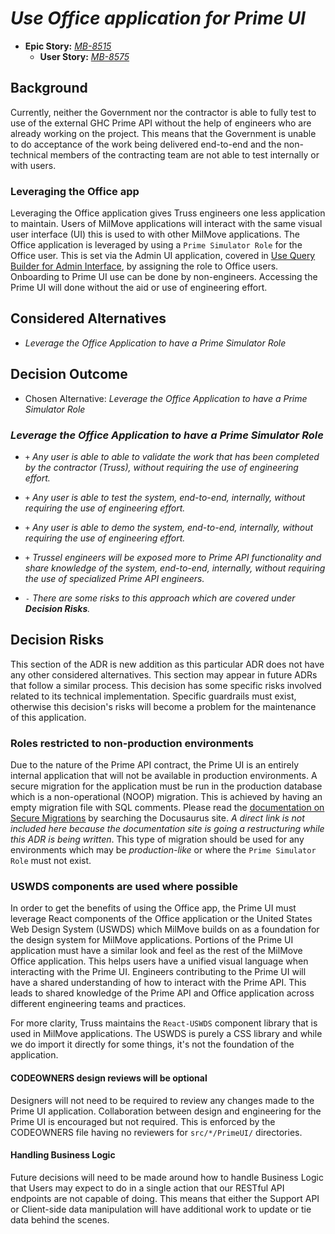 # *Use Office application for Prime UI*

- **Epic Story:** *[MB-8515][jira-epic]*
  - **User Story:** *[MB-8575][jira-chore]*

[jira-chore]: https://dp3.atlassian.net/browse/MB-8575
[jira-epic]: https://dp3.atlassian.net/browse/MB-8515

## Background

Currently, neither the Government nor the contractor is able to fully test to
use of the external GHC Prime API without the help of engineers who are already
working on the project. This means that the Government is unable to do
acceptance of the work being delivered end-to-end and the non-technical members
of the contracting team are not able to test internally or with users.

### Leveraging the Office app

Leveraging the Office application gives Truss engineers one less application to
maintain. Users of MilMove applications will interact with the same visual user
interface (UI) this is used to with other MilMove applications. The Office
application is leveraged by using a `Prime Simulator Role` for the Office user.
This is set via the Admin UI application, covered in [Use Query Builder for
Admin Interface](035-us-query-builder.md), by assigning the role to Office
users.  Onboarding to Prime UI use can be done by non-engineers. Accessing the
Prime UI will done without the aid or use of engineering effort.

## Considered Alternatives

- *Leverage the Office Application to have a Prime Simulator Role*

## Decision Outcome

- Chosen Alternative: *Leverage the Office Application to have a Prime Simulator Role*

### *Leverage the Office Application to have a Prime Simulator Role*

- `+` *Any user is able to able to validate the work that has been completed by the
    contractor (Truss), without requiring the use of engineering effort.*

- `+` *Any user is able to test the system, end-to-end, internally, without requiring
    the use of engineering effort.*

- `+` *Any user is able to demo the system, end-to-end, internally, without requiring
    the use of engineering effort.*

- `+` *Trussel engineers will be exposed more to Prime API functionality and share
    knowledge of the system, end-to-end, internally, without requiring the use
    of specialized Prime API engineers.*

- `-` *There are some risks to this approach which are covered under __Decision
    Risks__.*

## Decision Risks

This section of the ADR is new addition as this particular ADR does not have any
other considered alternatives. This section may appear in future ADRs that
follow a similar process. This decision has some specific risks involved related
to its technical implementation. Specific guardrails must exist, otherwise this
decision's risks will become a problem for the maintenance of this application.

### Roles restricted to non-production environments

Due to the nature of the Prime API contract, the Prime UI is an entirely
internal application that will not be available in production environments. A
secure migration for the application must be run in the production database
which is a non-operational (NOOP) migration. This is achieved by having an empty
migration file with SQL comments. Please read the [documentation on Secure
Migrations][docusaurus] by searching the Docusaurus site. _A direct
link is not included here because the documentation site is going a
restructuring while this ADR is being written_. This type of migration should be
used for any environments which may be _production-like_ or where the `Prime
Simulator Role` must not exist.

[docusaurus]: https://transcom.github.io/mymove-docs/

### USWDS components are used where possible

In order to get the benefits of using the Office app, the Prime UI must leverage
React components of the Office application or the United States Web Design
System (USWDS) which MilMove builds on as a foundation for the design system for
MilMove applications. Portions of the Prime UI application must have a similar
look and feel as the rest of the MilMove Office application. This helps users
have a unified visual language when interacting with the Prime UI. Engineers
contributing to the Prime UI will have a shared understanding of how to interact
with the Prime API. This leads to shared knowledge of the Prime API and Office
application across different engineering teams and practices.

For more clarity, Truss maintains the `React-USWDS` component library that is
used in MilMove applications. The USWDS is purely a CSS library and while we do
import it directly for some things, it's not the foundation of the application.

#### CODEOWNERS design reviews will be optional

Designers will not need to be required to review any changes made
to the Prime UI application. Collaboration between design and engineering for
the Prime UI is encouraged but not required. This is enforced by the CODEOWNERS
file having no reviewers for `src/*/PrimeUI/` directories.

#### Handling Business Logic

Future decisions will need to be made around how to handle Business Logic that
Users may expect to do in a single action that our RESTful API endpoints are not
capable of doing. This means that either the Support API or Client-side data
manipulation will have additional work to update or tie data behind the scenes.
